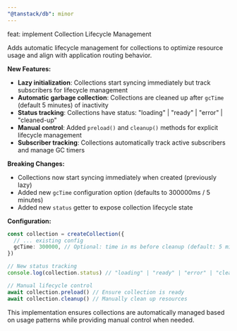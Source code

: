 ```yaml
---
"@tanstack/db": minor
---
```


feat: implement Collection Lifecycle Management

Adds automatic lifecycle management for collections to optimize resource usage and align with application routing behavior.

**New Features:**
- **Lazy initialization**: Collections start syncing immediately but track subscribers for lifecycle management
- **Automatic garbage collection**: Collections are cleaned up after `gcTime` (default 5 minutes) of inactivity
- **Status tracking**: Collections have status: "loading" | "ready" | "error" | "cleaned-up"
- **Manual control**: Added `preload()` and `cleanup()` methods for explicit lifecycle management
- **Subscriber tracking**: Collections automatically track active subscribers and manage GC timers

**Breaking Changes:**
- Collections now start syncing immediately when created (previously lazy)
- Added new `gcTime` configuration option (defaults to 300000ms / 5 minutes)
- Added new `status` getter to expose collection lifecycle state

**Configuration:**
```typescript
const collection = createCollection({
  // ... existing config
  gcTime: 300000, // Optional: time in ms before cleanup (default: 5 minutes)
})

// New status tracking
console.log(collection.status) // "loading" | "ready" | "error" | "cleaned-up"

// Manual lifecycle control
await collection.preload() // Ensure collection is ready
await collection.cleanup() // Manually clean up resources
```

This implementation ensures collections are automatically managed based on usage patterns while providing manual control when needed.